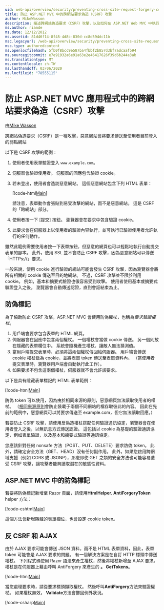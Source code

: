 ```yaml
---
uid: web-api/overview/security/preventing-cross-site-request-forgery-csrf-attacks
title: 防止 ASP.NET MVC 中的跨網站要求偽造（CSRF）攻擊
author: MikeWasson
description: 描述跨網站偽造要求（CSRF）攻擊，以及如何在 ASP.NET Web MVC 中執行反 CSRF 量值。
ms.author: riande
ms.date: 12/12/2012
ms.assetid: 81d46f14-8f48-4d8c-830d-cc8d594dc11b
msc.legacyurl: /web-api/overview/security/preventing-cross-site-request-forgery-csrf-attacks
msc.type: authoredcontent
ms.openlocfilehash: 5fb0f8bcc9e587ba4fbbf2b857d3bf7adcaafb94
ms.sourcegitcommit: e7e91932a6e91a63e2e46417626f39d6b244a3ab
ms.translationtype: MT
ms.contentlocale: zh-TW
ms.lasthandoff: 03/06/2020
ms.locfileid: "78555115"
---
```

# <a name="preventing-cross-site-request-forgery-csrf-attacks-in-aspnet-mvc-application"></a>防止 ASP.NET MVC 應用程式中的跨網站要求偽造（CSRF）攻擊

由[Mike Wasson](https://github.com/MikeWasson)

跨網站偽造要求（CSRF）是一種攻擊，惡意網站會將要求傳送至使用者目前登入的弱點網站

以下是 CSRF 攻擊的範例：

1. 使用者使用表單驗證登入 `www.example.com`。
2. 伺服器會驗證使用者。 伺服器的回應包含驗證 cookie。
3. 若未登出，使用者會造訪惡意網站。 這個惡意網站包含下列 HTML 表單： 

    [!code-html[Main](preventing-cross-site-request-forgery-csrf-attacks/samples/sample1.html)]

    請注意，表單動作會張貼到易受攻擊的網站，而不是惡意網站。 這是 CSRF 的「跨網站」部分。
4. 使用者按一下 [提交] 按鈕。 瀏覽器會在要求中包含驗證 cookie。
5. 此要求會在伺服器上以使用者的驗證內容執行，並可執行已驗證使用者允許執行的任何動作。

雖然此範例需要使用者按一下表單按鈕，但惡意的網頁也可以輕鬆地執行自動提交表單的腳本。 此外，使用 SSL 並不會防止 CSRF 攻擊，因為惡意網站可以傳送「HTTPs://」要求。

一般來說，使用 cookie 進行驗證的網站可能會發生 CSRF 攻擊，因為瀏覽器會將所有相關的 cookie 傳送至目的地網站。 不過，CSRF 攻擊並不限於利用 cookie。 例如，基本和摘要式驗證也很容易受到攻擊。 使用者使用基本或摘要式驗證登入之後。 瀏覽器會自動傳送認證，直到會話結束為止。

## <a name="anti-forgery-tokens"></a>防偽標記

為了協助防止 CSRF 攻擊，ASP.NET MVC 會使用防偽權杖，也稱為*要求驗證權杖*。

1. 用戶端會要求包含表單的 HTML 網頁。
2. 伺服器會在回應中包含兩個權杖。 一個權杖會當做 cookie 傳送。 另一個則放在隱藏的表單欄位中。 系統會隨機產生權杖，讓敵人無法猜測值。
3. 當用戶端提交表單時，必須將這兩個權杖傳回給伺服器。 用戶端會傳送 cookie 權杖做為 cookie，並將表單 token 傳送至表單資料內。 （當使用者提交表單時，瀏覽器用戶端會自動執行此工作）。
4. 如果要求不包含這兩個權杖，伺服器就不會允許該要求。

以下是具有隱藏表單標記的 HTML 表單範例：

[!code-html[Main](preventing-cross-site-request-forgery-csrf-attacks/samples/sample2.html)]

防偽 token 可以使用，因為由於相同來源的原則，惡意網頁無法讀取使用者的權杖。 （[相同來源原則](http://www.w3.org/Security/wiki/Same_Origin_Policy)會防止裝載于兩個不同網站的檔存取彼此的內容。 因此在先前的範例中，惡意網頁可以將要求傳送至 example.com，但它無法讀取回應。）

若要防止 CSRF 攻擊，請使用反偽造權杖搭配任何驗證通訊協定，瀏覽器會在使用者登入之後，以無訊息方式傳送認證。 這包括以 cookie 為基礎的驗證通訊協定，例如表單驗證，以及基本和摘要式驗證等通訊協定。

您應該針對任何 nonsafe 方法（POST、PUT、DELETE）要求防偽 token。 此外，請確定安全方法（GET、HEAD）沒有任何副作用。 此外，如果您啟用跨網域支援（例如 CORS 或 JSONP），那麼即使 GET 之類的安全方法也可能容易遭受 CSRF 攻擊，讓攻擊者能夠讀取潛在的敏感性資料。

## <a name="anti-forgery-tokens-in-aspnet-mvc"></a>ASP.NET MVC 中的防偽標記

若要將防偽標記新增至 Razor 頁面，請使用**HtmlHelper. AntiForgeryToken** helper 方法：

[!code-cshtml[Main](preventing-cross-site-request-forgery-csrf-attacks/samples/sample3.cshtml)]

這個方法會新增隱藏的表單欄位，也會設定 cookie token。

## <a name="anti-csrf-and-ajax"></a>反 CSRF 和 AJAX

由於 AJAX 要求可能會傳送 JSON 資料，而不是 HTML 表單資料，因此，表單 token 可能會是 AJAX 要求的問題。 有一個解決方案是在自訂 HTTP 標頭中傳送權杖。 下列程式碼使用 Razor 語法來產生權杖，然後將權杖新增至 AJAX 要求。 權杖是在伺服器上藉由呼叫 AntiForgery 來產生的 **。 GetTokens**。

[!code-html[Main](preventing-cross-site-request-forgery-csrf-attacks/samples/sample4.html)]

當您處理要求時，請從要求標頭擷取權杖。 然後呼叫**AntiForgery**方法來驗證權杖。 如果權杖無效， **Validate**方法會擲回例外狀況。

[!code-csharp[Main](preventing-cross-site-request-forgery-csrf-attacks/samples/sample5.cs)]
